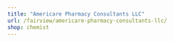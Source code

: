```yaml
---
title: "Americare Pharmacy Consultants LLC"
url: /fairview/americare-pharmacy-consultants-llc/
shop: chemist
---
```

